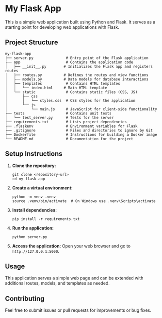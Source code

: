 # My Flask App

This is a simple web application built using Python and Flask. It serves as a starting point for developing web applications with Flask.

## Project Structure

```
my-flask-app
├── server.py               # Entry point of the Flask application
├── app                     # Contains the application code
│   ├── __init__.py        # Initializes the Flask app and registers routes
│   ├── routes.py          # Defines the routes and view functions
│   ├── models.py          # Data models for database interactions
│   ├── templates           # Contains HTML templates
│   │   └── index.html     # Main HTML template
│   └── static              # Contains static files (CSS, JS)
│       ├── css
│       │   └── styles.css  # CSS styles for the application
│       └── js
│           └── main.js     # JavaScript for client-side functionality
├── tests                   # Contains unit tests
│   └── test_server.py      # Tests for the server
├── requirements.txt        # Lists project dependencies
├── .flaskenv               # Environment variables for Flask
├── .gitignore              # Files and directories to ignore by Git
├── Dockerfile              # Instructions for building a Docker image
└── README.md               # Documentation for the project
```

## Setup Instructions

1. **Clone the repository:**
   ```
   git clone <repository-url>
   cd my-flask-app
   ```

2. **Create a virtual environment:**
   ```
   python -m venv .venv
   source .venv/bin/activate  # On Windows use .venv\Scripts\activate
   ```

3. **Install dependencies:**
   ```
   pip install -r requirements.txt
   ```

4. **Run the application:**
   ```
   python server.py
   ```

5. **Access the application:**
   Open your web browser and go to `http://127.0.0.1:5000`.

## Usage

This application serves a simple web page and can be extended with additional routes, models, and templates as needed. 

## Contributing

Feel free to submit issues or pull requests for improvements or bug fixes.